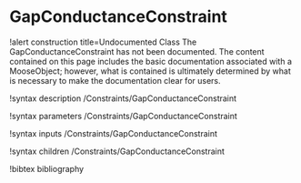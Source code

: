 <!-- MOOSE Documentation Stub: Remove this when content is added. -->

# GapConductanceConstraint

!alert construction title=Undocumented Class
The GapConductanceConstraint has not been documented. The content contained on this page
includes the basic documentation associated with a MooseObject; however, what is contained is
ultimately determined by what is necessary to make the documentation clear for users.

!syntax description /Constraints/GapConductanceConstraint

!syntax parameters /Constraints/GapConductanceConstraint

!syntax inputs /Constraints/GapConductanceConstraint

!syntax children /Constraints/GapConductanceConstraint

!bibtex bibliography
